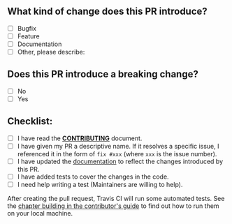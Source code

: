 ## What kind of change does this PR introduce?
<!-- Place an `x` in all the boxes that apply -->
- [ ] Bugfix
- [ ] Feature
- [ ] Documentation
- [ ] Other, please describe:

## Does this PR introduce a breaking change?
<!-- Place an `x` in one of the boxes -->
- [ ] No
- [ ] Yes

<!-- If yes, please describe the breaking change below -->

## Checklist:
<!-- Go over all the following points, and place an `x` in all the boxes that apply. -->
<!-- If you're unsure about any of these, don't hesitate to ask. We're here to help! -->
- [ ] I have read the [**CONTRIBUTING**](https://github.com/asciidoctor/asciidoctor-intellij-plugin/blob/master/CONTRIBUTING.adoc) document.
- [ ] I have given my PR a descriptive name. If it resolves a specific issue, I referenced it in the form of `fix #xxx` (where `xxx` is the issue number).
- [ ] I have updated the [documentation](https://github.com/asciidoctor/asciidoctor-intellij-plugin/blob/master/doc/users-guide/modules/ROOT/pages/features/) to reflect the changes introduced by this PR.
- [ ] I have added tests to cover the changes in the code.
- [ ] I need help writing a test (Maintainers are willing to help).

After creating the pull request, Travis CI will run some automated tests.
See the [chapter building in the contributor's guide](https://intellij-asciidoc-plugin.ahus1.de/docs/contributors-guide/coder/building-and-running.html) to find out how to run them on your local machine.

<!-- Please add any additional remarks below -->

